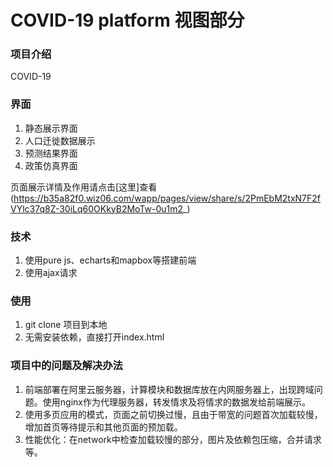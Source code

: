 # COVID-19 platform 视图部分
### 项目介绍
  COVID-19
### 界面
  1. 静态展示界面
  2. 人口迁徙数据展示
  3. 预测结果界面
  4. 政策仿真界面

  页面展示详情及作用请点击[这里]查看(https://b35a82f0.wiz06.com/wapp/pages/view/share/s/2PmEbM2txN7F2fVYlc37q8Z-30iLq60OKkyB2MoTw-0u1m2_)
### 技术
  1. 使用pure js、echarts和mapbox等搭建前端
  2. 使用ajax请求
### 使用
  1. git clone 项目到本地
  2. 无需安装依赖，直接打开index.html
### 项目中的问题及解决办法
  1. 前端部署在阿里云服务器，计算模块和数据库放在内网服务器上，出现跨域问题。使用nginx作为代理服务器，转发情求及将情求的数据发给前端展示。
  2. 使用多页应用的模式，页面之前切换过慢，且由于带宽的问题首次加载较慢，增加首页等待提示和其他页面的预加载。
  3. 性能优化：在network中检查加载较慢的部分，图片及依赖包压缩，合并请求等。
  
